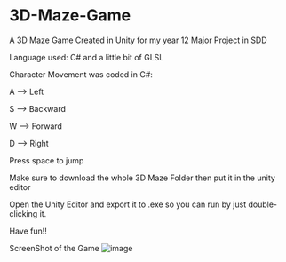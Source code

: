 # 3D-Maze-Game
A 3D Maze Game Created in Unity for my year 12 Major Project in SDD

Language used: C# and a little bit of GLSL

Character Movement was coded in C#:

A --> Left

S --> Backward

W --> Forward

D --> Right

Press space to jump

Make sure to download the whole 3D Maze Folder then put it in the unity editor

Open the Unity Editor and export it to .exe so you can run by just double-clicking it.

Have fun!!

ScreenShot of the Game 
![image](https://user-images.githubusercontent.com/48937488/136956490-5ea41734-5322-4ad2-96c9-a2de5e7cce1b.png)
